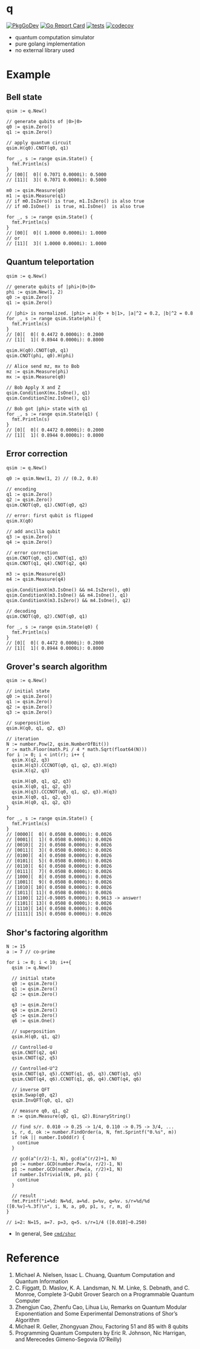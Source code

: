 # q

[![PkgGoDev](https://pkg.go.dev/badge/github.com/itsubaki/q)](https://pkg.go.dev/github.com/itsubaki/q)
[![Go Report Card](https://goreportcard.com/badge/github.com/itsubaki/q?style=flat-square)](https://goreportcard.com/report/github.com/itsubaki/q)
[![tests](https://github.com/itsubaki/q/workflows/tests/badge.svg?branch=main)](https://github.com/itsubaki/q/actions)
[![codecov](https://codecov.io/gh/itsubaki/q/branch/main/graph/badge.svg?token=iNccCs1Tez)](https://codecov.io/gh/itsubaki/q)

- quantum computation simulator
- pure golang implementation
- no external library used

# Example

## Bell state

```golang
qsim := q.New()

// generate qubits of |0>|0>
q0 := qsim.Zero()
q1 := qsim.Zero()

// apply quantum circuit
qsim.H(q0).CNOT(q0, q1)

for _, s := range qsim.State() {
  fmt.Println(s)
}
// [00][  0]( 0.7071 0.0000i): 0.5000
// [11][  3]( 0.7071 0.0000i): 0.5000

m0 := qsim.Measure(q0)
m1 := qsim.Measure(q1)
// if m0.IsZero() is true, m1.IsZero() is also true
// if m0.IsOne()  is true, m1.IsOne()  is also true

for _, s := range qsim.State() {
  fmt.Println(s)
}
// [00][  0]( 1.0000 0.0000i): 1.0000
// or
// [11][  3]( 1.0000 0.0000i): 1.0000
```

## Quantum teleportation

```golang
qsim := q.New()

// generate qubits of |phi>|0>|0>
phi := qsim.New(1, 2)
q0 := qsim.Zero()
q1 := qsim.Zero()

// |phi> is normalized. |phi> = a|0> + b|1>, |a|^2 = 0.2, |b|^2 = 0.8
for _, s := range qsim.State(phi) {
  fmt.Println(s)
}
// [0][  0]( 0.4472 0.0000i): 0.2000
// [1][  1]( 0.8944 0.0000i): 0.8000

qsim.H(q0).CNOT(q0, q1)
qsim.CNOT(phi, q0).H(phi)

// Alice send mz, mx to Bob
mz := qsim.Measure(phi)
mx := qsim.Measure(q0)

// Bob Apply X and Z
qsim.ConditionX(mx.IsOne(), q1)
qsim.ConditionZ(mz.IsOne(), q1)

// Bob got |phi> state with q1
for _, s := range qsim.State(q1) {
  fmt.Println(s)
}
// [0][  0]( 0.4472 0.0000i): 0.2000
// [1][  1]( 0.8944 0.0000i): 0.8000
```

## Error correction

```golang
qsim := q.New()

q0 := qsim.New(1, 2) // (0.2, 0.8)

// encoding
q1 := qsim.Zero()
q2 := qsim.Zero()
qsim.CNOT(q0, q1).CNOT(q0, q2)

// error: first qubit is flipped
qsim.X(q0)

// add ancilla qubit
q3 := qsim.Zero()
q4 := qsim.Zero()

// error correction
qsim.CNOT(q0, q3).CNOT(q1, q3)
qsim.CNOT(q1, q4).CNOT(q2, q4)

m3 := qsim.Measure(q3)
m4 := qsim.Measure(q4)

qsim.ConditionX(m3.IsOne() && m4.IsZero(), q0)
qsim.ConditionX(m3.IsOne() && m4.IsOne(), q1)
qsim.ConditionX(m3.IsZero() && m4.IsOne(), q2)

// decoding
qsim.CNOT(q0, q2).CNOT(q0, q1)

for _, s := range qsim.State(q0) {
  fmt.Println(s)
}
// [0][  0]( 0.4472 0.0000i): 0.2000
// [1][  1]( 0.8944 0.0000i): 0.8000
```

## Grover's search algorithm

```golang
qsim := q.New()

// initial state
q0 := qsim.Zero()
q1 := qsim.Zero()
q2 := qsim.Zero()
q3 := qsim.Zero()

// superposition
qsim.H(q0, q1, q2, q3)

// iteration
N := number.Pow(2, qsim.NumberOfBit())
r := math.Floor(math.Pi / 4 * math.Sqrt(float64(N)))
for i := 0; i < int(r); i++ {
  qsim.X(q2, q3)
  qsim.H(q3).CCCNOT(q0, q1, q2, q3).H(q3)
  qsim.X(q2, q3)

  qsim.H(q0, q1, q2, q3)
  qsim.X(q0, q1, q2, q3)
  qsim.H(q3).CCCNOT(q0, q1, q2, q3).H(q3)
  qsim.X(q0, q1, q2, q3)
  qsim.H(q0, q1, q2, q3)
}

for _, s := range qsim.State() {
  fmt.Println(s)
}
// [0000][  0]( 0.0508 0.0000i): 0.0026
// [0001][  1]( 0.0508 0.0000i): 0.0026
// [0010][  2]( 0.0508 0.0000i): 0.0026
// [0011][  3]( 0.0508 0.0000i): 0.0026
// [0100][  4]( 0.0508 0.0000i): 0.0026
// [0101][  5]( 0.0508 0.0000i): 0.0026
// [0110][  6]( 0.0508 0.0000i): 0.0026
// [0111][  7]( 0.0508 0.0000i): 0.0026
// [1000][  8]( 0.0508 0.0000i): 0.0026
// [1001][  9]( 0.0508 0.0000i): 0.0026
// [1010][ 10]( 0.0508 0.0000i): 0.0026
// [1011][ 11]( 0.0508 0.0000i): 0.0026
// [1100][ 12](-0.9805 0.0000i): 0.9613 -> answer!
// [1101][ 13]( 0.0508 0.0000i): 0.0026
// [1110][ 14]( 0.0508 0.0000i): 0.0026
// [1111][ 15]( 0.0508 0.0000i): 0.0026
```

## Shor's factoring algorithm

```golang
N := 15
a := 7 // co-prime

for i := 0; i < 10; i++{
  qsim := q.New()

  // initial state
  q0 := qsim.Zero()
  q1 := qsim.Zero()
  q2 := qsim.Zero()

  q3 := qsim.Zero()
  q4 := qsim.Zero()
  q5 := qsim.Zero()
  q6 := qsim.One()

  // superposition
  qsim.H(q0, q1, q2)

  // Controlled-U
  qsim.CNOT(q2, q4)
  qsim.CNOT(q2, q5)

  // Controlled-U^2
  qsim.CNOT(q3, q5).CCNOT(q1, q5, q3).CNOT(q3, q5)
  qsim.CNOT(q4, q6).CCNOT(q1, q6, q4).CNOT(q4, q6)

  // inverse QFT
  qsim.Swap(q0, q2)
  qsim.InvQFT(q0, q1, q2)

  // measure q0, q1, q2
  m := qsim.Measure(q0, q1, q2).BinaryString()

  // find s/r. 0.010 -> 0.25 -> 1/4, 0.110 -> 0.75 -> 3/4, ...
  s, r, d, ok := number.FindOrder(a, N, fmt.Sprintf("0.%s", m))
  if !ok || number.IsOdd(r) {
    continue
  }

  // gcd(a^(r/2)-1, N), gcd(a^(r/2)+1, N)
  p0 := number.GCD(number.Pow(a, r/2)-1, N)
  p1 := number.GCD(number.Pow(a, r/2)+1, N)
  if number.IsTrivial(N, p0, p1) {
    continue
  }

  // result
  fmt.Printf("i=%d: N=%d, a=%d. p=%v, q=%v. s/r=%d/%d ([0.%v]~%.3f)\n", i, N, a, p0, p1, s, r, m, d)
}

// i=2: N=15, a=7. p=3, q=5. s/r=1/4 ([0.010]~0.250)
```

- In general, See [`cmd/shor`](./cmd/shor)

# Reference

1. Michael A. Nielsen, Issac L. Chuang, Quantum Computation and Quantum Information
2. C. Figgatt, D. Maslov, K. A. Landsman, N. M. Linke, S. Debnath, and C. Monroe, Complete 3-Qubit Grover Search on a Programmable Quantum Computer
3. Zhengjun Cao, Zhenfu Cao, Lihua Liu, Remarks on Quantum Modular Exponentiation and Some Experimental Demonstrations of Shor’s Algorithm
4. Michael R. Geller, Zhongyuan Zhou, Factoring 51 and 85 with 8 qubits
5. Programming Quantum Computers by Eric R. Johnson, Nic Harrigan, and Merecedes Gimeno-Segovia (O'Reilly)
